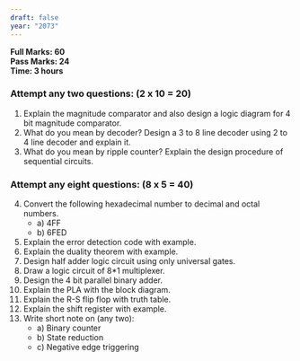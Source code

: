 ```yaml
---
draft: false
year: "2073"
---
```


**Full Marks: 60**\
**Pass Marks: 24**\
**Time: 3 hours**

### Attempt any two questions: (2 x 10 = 20)

1. Explain the magnitude comparator and also design a logic diagram for 4 bit magnitude comparator.
2. What do you mean by decoder? Design a 3 to 8 line decoder using 2 to 4 line decoder and explain it.
3. What do you mean by ripple counter? Explain the design procedure of sequential circuits.

### Attempt any eight questions: (8 x 5 = 40)

4. Convert the following hexadecimal number to decimal and octal numbers.
   - a) 4FF
   - b) 6FED
5. Explain the error detection code with example.
6. Explain the duality theorem with example.
7. Design half adder logic circuit using only universal gates.
8. Draw a logic circuit of 8\*1 multiplexer.
9. Design the 4 bit parallel binary adder.
10. Explain the PLA with the block diagram.
11. Explain the R-S flip flop with truth table.
12. Explain the shift register with example.
13. Write short note on (any two):
    - a) Binary counter
    - b) State reduction
    - c) Negative edge triggering
